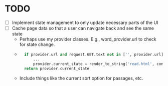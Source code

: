 # TODO

- [ ] Implement state management to only update necessary parts of the UI
- [ ] Cache page data so that a user can navigate back and see the same state
    - Perhaps use my provider classes. E.g., word_provider.url to check for state change.
    - ```python
        if provider.url and request.GET.text not in ['', provider.url]:
            ...
            provider.current_state = render_to_string('read.html', context)
        return provider.current_state
        ```
    - Include things like the current sort option for passages, etc.
